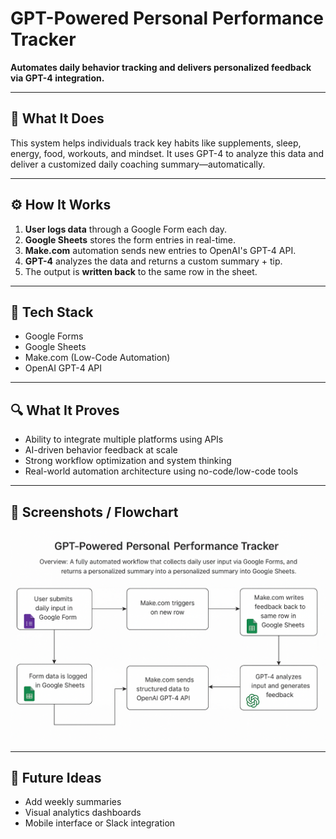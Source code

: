 # GPT-Powered Personal Performance Tracker

**Automates daily behavior tracking and delivers personalized feedback via GPT-4 integration.**

---

## 🧠 What It Does

This system helps individuals track key habits like supplements, sleep, energy, food, workouts, and mindset. It uses GPT-4 to analyze this data and deliver a customized daily coaching summary—automatically.

---

## ⚙️ How It Works

1. **User logs data** through a Google Form each day.
2. **Google Sheets** stores the form entries in real-time.
3. **Make.com** automation sends new entries to OpenAI's GPT-4 API.
4. **GPT-4** analyzes the data and returns a custom summary + tip.
5. The output is **written back** to the same row in the sheet.

---

## 🧰 Tech Stack

- Google Forms
- Google Sheets
- Make.com (Low-Code Automation)
- OpenAI GPT-4 API

---

## 🔍 What It Proves

- Ability to integrate multiple platforms using APIs
- AI-driven behavior feedback at scale
- Strong workflow optimization and system thinking
- Real-world automation architecture using no-code/low-code tools

---

## 📸 Screenshots / Flowchart 

![System Flow Diagram](GPT%20Powered%20Personal%20Perfomance%20Tracker.png)




---

## 🚀 Future Ideas

- Add weekly summaries
- Visual analytics dashboards
- Mobile interface or Slack integration
